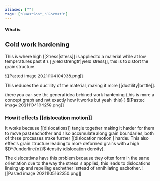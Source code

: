 ```yaml
---
aliases: [""]
tags: ["Question","QFormat3"]
---
```


#### What is
## Cold work hardening
This is where high [[Stress|stress]] is applied to a material while at low temperatures past it's [[yield strength|yield stress]], this is to distort the grain structure.

![[Pasted image 20211104104038.png]]

This reduces the ductility of the material, making it more [[ductility|brittle]]. 

(here you can see the general idea behined work hardening {this is more a concept graph and not exactly how it works but yeah, this} )
![[Pasted image 20211104104258.png]]

### How it effects [[dislocation motion]]
It works because [[dislocations]] tangle together making it harder for them to move past eachother and also accumulate along grain boundaries, both of these processes make further [[dislocation motion]] harder. This also effects grain structure leading to more deformed grains with a high $D^{\underline{n}}$ density (dislocation density).

The dislocations have this problem because they often form in the same orientation due to the way the stress is applied, this leads to dislocations lineing up and repelling eachother isntead of annihilating eachother.
![[Pasted image 20211105162350.png]]